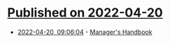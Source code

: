 # [Published on 2022-04-20](index.md)

* [2022-04-20, 09:06:04](https://news.ycombinator.com/item?id=31094373) - [Manager's Handbook](https://themanagershandbook.com/)
